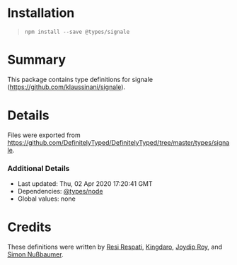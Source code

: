 # Installation
> `npm install --save @types/signale`

# Summary
This package contains type definitions for signale (https://github.com/klaussinani/signale).

# Details
Files were exported from https://github.com/DefinitelyTyped/DefinitelyTyped/tree/master/types/signale.

### Additional Details
 * Last updated: Thu, 02 Apr 2020 17:20:41 GMT
 * Dependencies: [@types/node](https://npmjs.com/package/@types/node)
 * Global values: none

# Credits
These definitions were written by [Resi Respati](https://github.com/resir014), [Kingdaro](https://github.com/kingdaro), [Joydip Roy](https://github.com/rjoydip), and [Simon Nußbaumer](https://github.com/lookapanda).
